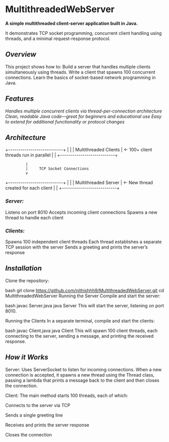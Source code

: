 # **MultithreadedWebServer**
 
**A simple multithreaded client-server application built in Java.**

It demonstrates TCP socket programming, concurrent client handling using threads, and a minimal request-response protocol.



## *Overview*
This project shows how to:
Build a server that handles multiple clients simultaneously using threads.
Write a client that spawns 100 concurrent connections.
Learn the basics of socket-based network programming in Java.

## *Features*
*Handles multiple concurrent clients via thread-per-connection architecture
Clean, readable Java code—great for beginners and educational use
Easy to extend for additional functionality or protocol changes*

## *Architecture*


+---------------------------+
|                             |
|   Multithreaded Clients     |  ←  100+ client threads run in parallel
|                             |
+---------------------------+

             |
             |     TCP Socket Connections
             v
             
+---------------------------+
|                            |
|    Multithreaded Server    |  ←  New thread created for each client
|                            |
+---------------------------+


### *Server:*

Listens on port 8010
Accepts incoming client connections
Spawns a new thread to handle each client

### *Clients:*
Spawns 100 independent client threads
Each thread establishes a separate TCP session with the server
Sends a greeting and prints the server’s response


## *Installation*
Clone the repository:

bash
git clone https://github.com/nithishhh9/MultithreadedWebServer.git
cd MultithreadedWebServer
Running the Server
Compile and start the server:

bash
javac Server.java
java Server
This will start the server, listening on port 8010.

Running the Clients
In a separate terminal, compile and start the clients:

bash
javac Client.java
java Client
This will spawn 100 client threads, each connecting to the server, sending a message, and printing the received response.

## *How it Works*
Server:
Uses ServerSocket to listen for incoming connections. When a new connection is accepted, it spawns a new thread using the Thread class, passing a lambda that prints a message back to the client and then closes the connection.

Client:
The main method starts 100 threads, each of which:

Connects to the server via TCP

Sends a single greeting line

Receives and prints the server response

Closes the connection


